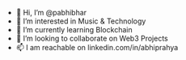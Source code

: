- 👋 Hi, I’m @pabhibhar
- 👀 I’m interested in Music & Technology
- 🌱 I’m currently learning Blockchain
- 💞️ I’m looking to collaborate on Web3 Projects
- 📫 I am reachable on linkedin.com/in/abhiprahya
